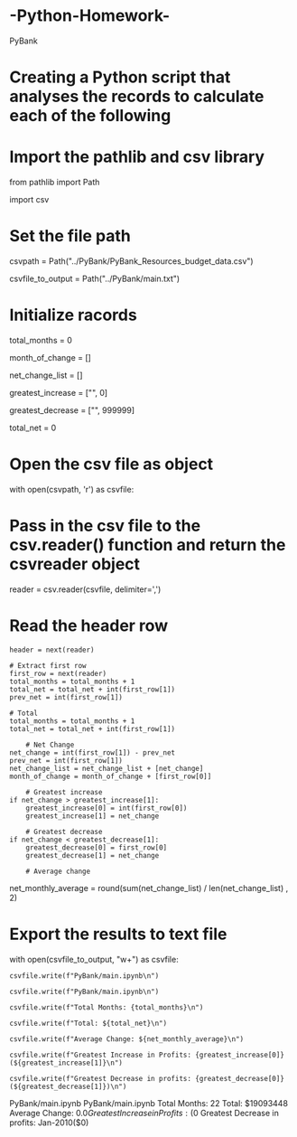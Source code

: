 # -Python-Homework-
PyBank                               

# Creating a Python script that analyses the records to calculate each of the following

# Import the pathlib and csv library
from pathlib import Path

import csv

# Set the file path
csvpath = Path("../PyBank/PyBank_Resources_budget_data.csv")

csvfile_to_output = Path("../PyBank/main.txt")

# Initialize racords

total_months = 0

month_of_change = []

net_change_list = []

greatest_increase = ["", 0]

greatest_decrease = ["", 999999]

total_net = 0


# Open the csv file as object

with open(csvpath, 'r') as csvfile:

# Pass in the csv file to the csv.reader() function and return the csvreader object
   
   reader = csv.reader(csvfile, delimiter=',')
   
  # Read the header row
    header = next(reader)
    
    # Extract first row
    first_row = next(reader)
    total_months = total_months + 1
    total_net = total_net + int(first_row[1])
    prev_net = int(first_row[1])
      
    # Total
    total_months = total_months + 1
    total_net = total_net + int(first_row[1])
        
        # Net Change
    net_change = int(first_row[1]) - prev_net
    prev_net = int(first_row[1])
    net_change_list = net_change_list + [net_change]
    month_of_change = month_of_change + [first_row[0]]
        
        # Greatest increase
    if net_change > greatest_increase[1]:
        greatest_increase[0] = int(first_row[0])
        greatest_increase[1] = net_change
            
        # Greatest decrease
    if net_change < greatest_decrease[1]:
        greatest_decrease[0] = first_row[0]
        greatest_decrease[1] = net_change
            
        # Average change
net_monthly_average = round(sum(net_change_list) / len(net_change_list) , 2)

# Export the results to text file 
with open(csvfile_to_output, "w+") as csvfile:
    
    csvfile.write(f"PyBank/main.ipynb\n")
    
    csvfile.write(f"PyBank/main.ipynb\n")
    
    csvfile.write(f"Total Months: {total_months}\n")
    
    csvfile.write(f"Total: ${total_net}\n")
    
    csvfile.write(f"Average Change: ${net_monthly_average}\n")
    
    csvfile.write(f"Greatest Increase in Profits: {greatest_increase[0]} (${greatest_increase[1]}\n")
    
    csvfile.write(f"Greatest Decrease in profits: {greatest_decrease[0]}(${greatest_decrease[1]})\n")
 

PyBank/main.ipynb
PyBank/main.ipynb
Total Months: 22
Total: $19093448
Average Change: $0.0
Greatest Increase in Profits:  ($0
Greatest Decrease in profits: Jan-2010($0)

